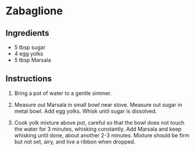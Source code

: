 # Zabaglione

## Ingredients

 - 5 tbsp sugar
 - 4 egg yolks
 - 5 tbsp Marsala

## Instructions

 1. Bring a pot of water to a gentle simmer.

 2. Measure out Marsala in small bowl near stove. Measure out sugar in metal
    bowl. Add egg yolks. Whisk until sugar is dissolved.

 3. Cook yolk mixture above pot, careful so that the bowl does not touch the
    water for 3 minutes, whisking constantly. Add Marsala and keep whisking
    until done, about another 2-3 minutes. Mixture should be firm but not set,
    airy, and live a ribbon when dropped.
